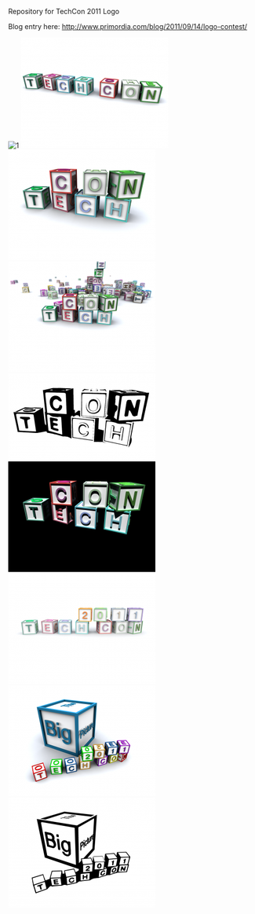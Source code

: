 Repository for TechCon 2011 Logo

Blog entry here: http://www.primordia.com/blog/2011/09/14/logo-contest/

![1](/NickCody/TechCon2011/raw/master/nick-codignotto-1-300x207.png)
![1](nick-codignotto-2-300x225.png)
![1](nick-codignotto-3-300x225.png)
![1](nick-codignotto-4-300x225.png)
![1](nick-codignotto-5-300x176.png)
![1](nick-codignotto-6-300x225.png)
![1](nick-codignotto-7-300x225.png)
![1](nick-codignotto-8-300x225.png)
![1](nick-codignotto-9-300x224.png)
